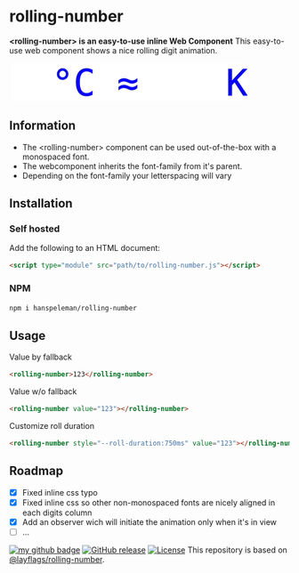 # rolling-number
**&lt;rolling-number&gt; is an easy-to-use inline Web Component**
This easy-to-use web component shows a nice rolling digit animation.

![Rolling Number Screen Recording](rolling-number.gif)

## Information

- The &lt;rolling-number&gt; component can be used out-of-the-box with a monospaced font.
- The webcomponent inherits the font-family from it's parent.
- Depending on the font-family your letterspacing will vary

## Installation

### Self hosted

Add the following to an HTML document:

```html
<script type="module" src="path/to/rolling-number.js"></script>
```

### NPM
```html
npm i hanspeleman/rolling-number
```

## Usage

Value by fallback
```html
<rolling-number>123</rolling-number>
```
Value w/o fallback
```html
<rolling-number value="123"></rolling-number>
```
Customize roll duration
```html
<rolling-number style="--roll-duration:750ms" value="123"></rolling-number>
```

## Roadmap

- [x] Fixed inline css typo
- [x] Fixed inline css so other non-monospaced fonts are nicely aligned in each digits column
- [x] Add an observer wich will initiate the animation only when it's in view
- [ ] ...

[![my github badge](https://img.shields.io/badge/hanspeleman-000?style=for-the-badge&logo=github&logoColor=white)](https://github.com/hanspeleman) [![GitHub release](https://img.shields.io/github/release/hanspeleman/rolling-number?style=for-the-badge&include_prereleases=&sort=semver&color=black)](https://github.com/hanspeleman/rolling-number/releases/) [![License](https://img.shields.io/badge/License-MIT-black?style=for-the-badge)](#license)
This repository is based on [@layflags/rolling-number](https://github.com/layflags/rolling-number).
